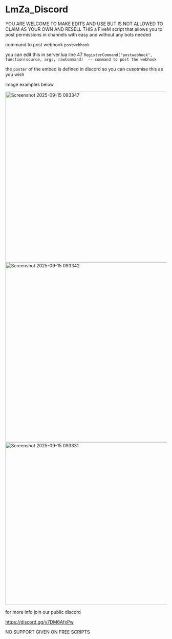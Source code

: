 # LmZa_Discord
YOU ARE WELCOME TO MAKE EDITS AND USE BUT IS NOT ALLOWED TO CLAIM AS YOUR OWN AND RESELL THIS
a FiveM script that allows you to post permissions in channels with easy and without any bots needed

command to post webhook `postwebhook`

you can edit this in server.lua line 47
`RegisterCommand("postwebhook", function(source, args, rawCommand)  -- command to post the webhook`

the `poster` of the embed is defined in discord so you can cusotmise this as you wish 

image examples below


<img width="841" height="531" alt="Screenshot 2025-09-15 093347" src="https://github.com/user-attachments/assets/22e16398-e45f-4ed0-8d5f-64d957507adb" />
<img width="771" height="560" alt="Screenshot 2025-09-15 093342" src="https://github.com/user-attachments/assets/7d0eae18-7707-4eb9-af48-3a661fe0e865" />
<img width="631" height="506" alt="Screenshot 2025-09-15 093331" src="https://github.com/user-attachments/assets/3593e2b9-9b6b-4f20-9ccb-f002acdece4a" />


for more info join our public discord

https://discord.gg/v7DM6AfxPw

NO SUPPORT GIVEN ON FREE SCRIPTS
